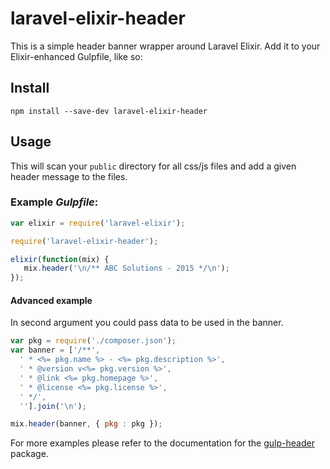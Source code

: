 # laravel-elixir-header

This is a simple header banner wrapper around Laravel Elixir. Add it to your Elixir-enhanced Gulpfile, like so:

## Install

```
npm install --save-dev laravel-elixir-header
```

## Usage

This will scan your `public` directory for all css/js files and add a given header message to the files.

### Example *Gulpfile*:

```javascript
var elixir = require('laravel-elixir');

require('laravel-elixir-header');

elixir(function(mix) {
   mix.header('\n/** ABC Solutions - 2015 */\n');
});
```

#### Advanced example

In second argument you could pass data to be used in the banner.

```javascript
var pkg = require('./composer.json');
var banner = ['/**',
  ' * <%= pkg.name %> - <%= pkg.description %>',
  ' * @version v<%= pkg.version %>',
  ' * @link <%= pkg.homepage %>',
  ' * @license <%= pkg.license %>',
  ' */',
  ''].join('\n');

mix.header(banner, { pkg : pkg });
```

For more examples please refer to the documentation for the [gulp-header](https://www.npmjs.org/package/gulp-header) package. 